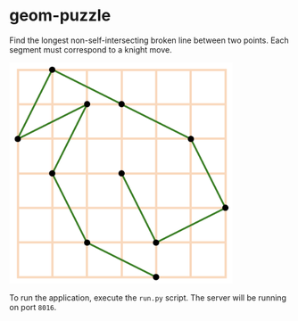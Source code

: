 # geom-puzzle

Find the longest non-self-intersecting broken line between two points. Each segment must correspond to a knight move.

<img src="gameplay.png" width="400">

To run the application, execute the `run.py` script. The server will be running on port `8016`.
